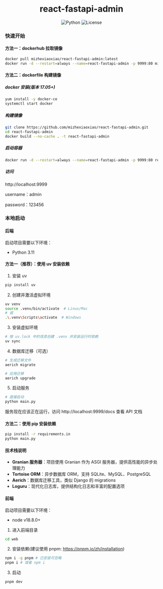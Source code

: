 <p align="center">

</p>

<h1 align="center">react-fastapi-admin</h1>

<p align="center">
  <img alt="Python" src="https://img.shields.io/badge/Python-3.10+-blue">
  <img alt="License" src="https://img.shields.io/badge/License-MIT-blue">
</p>

### 快速开始

#### 方法一：dockerhub 拉取镜像

```sh
docker pull mizhexiaoxiao/react-fastapi-admin:latest
docker run -d --restart=always --name=react-fastapi-admin -p 9999:80 mizhexiaoxiao/react-fastapi-admin
```

#### 方法二：dockerfile 构建镜像

##### docker 安装(版本 17.05+)

```sh
yum install -y docker-ce
systemctl start docker
```

##### 构建镜像

```sh
git clone https://github.com/mizhexiaoxiao/react-fastapi-admin.git
cd react-fastapi-admin
docker build --no-cache . -t react-fastapi-admin
```

##### 启动容器

```sh
docker run -d --restart=always --name=react-fastapi-admin -p 9999:80 react-fastapi-admin
```

##### 访问

http://localhost:9999

username：admin

password：123456

### 本地启动

#### 后端

启动项目需要以下环境：

- Python 3.11

#### 方法一（推荐）：使用 uv 安装依赖

1. 安装 uv

```sh
pip install uv
```

2. 创建并激活虚拟环境

```sh
uv venv
source .venv/bin/activate  # Linux/Mac
# 或
.\.venv\Scripts\activate  # Windows
```

3. 安装虚拟环境

```sh
# 按 uv.lock 中的信息创建 .venv 并安装运行时依赖
uv sync
```

4. 数据库迁移（可选）

```sh
# 生成迁移文件
aerich migrate

# 应用迁移
aerich upgrade
```

5. 启动服务

```sh
# 直接启动
python main.py
```



服务现在应该正在运行，访问 http://localhost:9999/docs 查看 API 文档

#### 方法二：使用 pip 安装依赖

```sh
pip install -r requirements.in
python main.py
```

#### 技术栈说明

- **Granian 服务器**：项目使用 Granian 作为 ASGI 服务器，提供高性能的异步处理能力
- **Tortoise ORM**：异步数据库 ORM，支持 SQLite、MySQL、PostgreSQL
- **Aerich**：数据库迁移工具，类似 Django 的 migrations
- **Loguru**：现代化日志库，提供结构化日志和丰富的配置选项

#### 前端

启动项目需要以下环境：

- node v18.8.0+

1. 进入前端目录

```sh
cd web
```

2. 安装依赖(建议使用 pnpm: https://pnpm.io/zh/installation)

```sh
npm i -g pnpm # 已安装可忽略
pnpm i # 或者 npm i
```

3. 启动

```sh
pnpm dev
```
